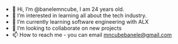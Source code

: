 - 👋 Hi, I’m @banelemncube, I am 24 years old.
- 👀 I’m interested in learning all about the tech industry.
- 🌱 I’m currently learning software engineering with ALX
- 💞️ I’m looking to collaborate on new projects
- 📫 How to reach me - you can email mncubebanele@gmail.com

<!---
banelemncube/banelemncube is a ✨ special ✨ repository because its `README.md` (this file) appears on your GitHub profile.
You can click the Preview link to take a look at your changes.
--->
